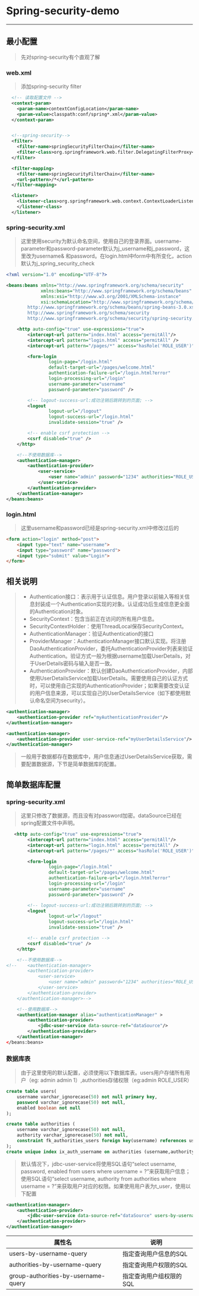﻿# Spring-security-demo

---

## 最小配置

> 先对spring-security有个直观了解

### web.xml

> 添加spring-security filter  

``` xml
  <!-- 读取配置文件 -->
  <context-param>
    <param-name>contextConfigLocation</param-name>
    <param-value>classpath:conf/spring*.xml</param-value>
  </context-param>


  <!--spring-security-->
  <filter>
    <filter-name>springSecurityFilterChain</filter-name>
    <filter-class>org.springframework.web.filter.DelegatingFilterProxy</filter-class>
  </filter>

  <filter-mapping>
    <filter-name>springSecurityFilterChain</filter-name>
    <url-pattern>/*</url-pattern>
  </filter-mapping>

  <listener>
    <listener-class>org.springframework.web.context.ContextLoaderListener
    </listener-class>
  </listener>
```

### spring-security.xml

> 这里使用security为默认命名空间，使用自己的登录界面。username-parameter和password-parameter默认为j_username和j_password，这里改为username& 和password。在login.html中form中有所变化，action默认为j_spring_security_check

``` xml
<?xml version="1.0" encoding="UTF-8"?>

<beans:beans xmlns="http://www.springframework.org/schema/security"
             xmlns:beans="http://www.springframework.org/schema/beans"
             xmlns:xsi="http://www.w3.org/2001/XMLSchema-instance"
             xsi:schemaLocation="http://www.springframework.org/schema/beans
		http://www.springframework.org/schema/beans/spring-beans-3.0.xsd
		http://www.springframework.org/schema/security
		http://www.springframework.org/schema/security/spring-security.xsd">

    <http auto-config="true" use-expressions="true">
        <intercept-url pattern="index.html" access="permitAll"/>
        <intercept-url pattern="login.html" access="permitAll" />
        <intercept-url pattern="/pages/*" access="hasRole('ROLE_USER')" />

        <form-login
                login-page="/login.html"
                default-target-url="/pages/welcome.html"
                authentication-failure-url="/login.html?error"
                login-processing-url="/login"
                username-parameter="username"
                password-parameter="password" />

        <!-- logout-success-url:成功注销后跳转到的页面; -->
        <logout
                logout-url="/logout"
                logout-success-url="/login.html"
                invalidate-session="true" />

        <!-- enable csrf protection -->
        <csrf disabled="true" />
    </http>

    <!--不使用数据库-->
    <authentication-manager>
        <authentication-provider>
            <user-service>
                <user name="admin" password="1234" authorities="ROLE_USER" />
            </user-service>
        </authentication-provider>
    </authentication-manager>
</beans:beans>
```

### login.html

> 这里username和password已经是spring-security.xml中修改过后的

``` html
<form action="login" method="post">
    <input type="text" name="username">
    <input type="password" name="password">
    <input type="submit" value="Login">
</form>
```

## 相关说明

> * Authentication接口：表示用于认证信息。用户登录以前输入等相关信息封装成一个Authentication实现的对象。认证成功后生成信息更全面的Authentication对象。
> * SecurityContext：包含当前正在访问的所有用户信息。
> * SecurityContextHolder：使用ThreadLocal保存SecurityContext。
> * AuthenticationManager：验证Authentication的接口
> * ProviderManager：AuthenticationManager接口默认实现。将注册DaoAuthenticationProvider，委托AuthenticationProvider列表来验证Authentication。验证方式一般为根据username加载UserDetails，对于UserDetails密码与输入是否一致。
> * AuthenticationProvider：默认创建DaoAuthenticationProvider，内部使用UserDetailsService加载UserDetails。需要使用自己的认证方式时，可以使用自己实现的AuthenticationProvider；如果需要改变认证的用户信息来源，可以实现自己的UserDetailsService（如下都使用默认命名空间为security）。

``` xml
<authentication-manager>          
    <authentication-provider ref="myAuthenticationProvider"/>
</authentication-manager>

<authentication-manager>
    <authentication-provider user-service-ref="myUserDetailsService"/>
</authentication-manager>
```

> 一般用于数据都存在数据库中，用户信息通过UserDetailsService获取，需要配置数据源，下节是简单数据库的配置。


## 简单数据库配置

### spring-security.xml

>  这里只修改了数据源，而且没有对password加密。dataSource已经在spring配置文件中声明。

``` xml
   <http auto-config="true" use-expressions="true">
        <intercept-url pattern="index.html" access="permitAll"/>
        <intercept-url pattern="login.html" access="permitAll" />
        <intercept-url pattern="/pages/*" access="hasRole('ROLE_USER')" />

        <form-login
                login-page="/login.html"
                default-target-url="/pages/welcome.html"
                authentication-failure-url="/login.html?error"
                login-processing-url="/login"
                username-parameter="username"
                password-parameter="password" />

        <!-- logout-success-url:成功注销后跳转到的页面; -->
        <logout
                logout-url="/logout"
                logout-success-url="/login.html"
                invalidate-session="true" />

        <!-- enable csrf protection -->
        <csrf disabled="true" />
    </http>

    <!--不使用数据库-->
<!--    <authentication-manager>
        <authentication-provider>
            <user-service>
                <user name="admin" password="1234" authorities="ROLE_USER" />
            </user-service>
        </authentication-provider>
    </authentication-manager>-->

    <!--使用数据库-->
    <authentication-manager alias="authenticationManager" >
        <authentication-provider>
            <jdbc-user-service data-source-ref="dataSource"/>
        </authentication-provider>
    </authentication-manager>
</beans:beans>
```

### 数据库表

> 由于这里使用的默认配置，必须使用以下数据库表。users用户存储所有用户（eg: admin admin 1）,authorities存储权限（eg:admin ROLE_USER）

``` sql
create table users(
	username varchar_ignorecase(50) not null primary key,
	password varchar_ignorecase(50) not null,
	enabled boolean not null
);

create table authorities (
	username varchar_ignorecase(50) not null,
	authority varchar_ignorecase(50) not null,
	constraint fk_authorities_users foreign key(username) references users(username)
);
create unique index ix_auth_username on authorities (username,authority);
```

> 默认情况下，jdbc-user-service将使用SQL语句“select username, password, enabled from users where username = ?”来获取用户信息；使用SQL语句“select username, authority from authorities where username = ?”来获取用户对应的权限。如果使用用户表为t_user，使用以下配置

``` xml
<authentication-manager>
    <authentication-provider>
        <jdbc-user-service data-source-ref="dataSource" users-by-username-query="select username,password, enabled from t_user where username = ?" />
    </authentication-provider>
</authentication-manager>
```

| 属性名| 说明|
|---|---|
|users-by-username-query|指定查询用户信息的SQL|
|authorities-by-username-query|指定查询用户权限的SQL|
|group-authorities-by-username-query|指定查询用户组权限的SQL|



